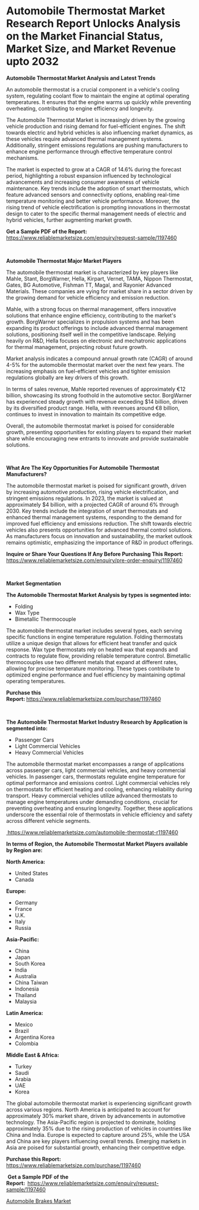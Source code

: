 <p><h1>Automobile Thermostat Market Research Report Unlocks Analysis on the Market Financial Status, Market Size, and Market Revenue upto 2032</h1></p><p><strong>Automobile Thermostat Market Analysis and Latest Trends</strong></p>
<p><p>An automobile thermostat is a crucial component in a vehicle's cooling system, regulating coolant flow to maintain the engine at optimal operating temperatures. It ensures that the engine warms up quickly while preventing overheating, contributing to engine efficiency and longevity.</p><p>The Automobile Thermostat Market is increasingly driven by the growing vehicle production and rising demand for fuel-efficient engines. The shift towards electric and hybrid vehicles is also influencing market dynamics, as these vehicles require advanced thermal management systems. Additionally, stringent emissions regulations are pushing manufacturers to enhance engine performance through effective temperature control mechanisms.</p><p>The market is expected to grow at a CAGR of 14.6% during the forecast period, highlighting a robust expansion influenced by technological advancements and increasing consumer awareness of vehicle maintenance. Key trends include the adoption of smart thermostats, which feature advanced sensors and connectivity options, enabling real-time temperature monitoring and better vehicle performance. Moreover, the rising trend of vehicle electrification is prompting innovations in thermostat design to cater to the specific thermal management needs of electric and hybrid vehicles, further augmenting market growth.</p></p>
<p><strong>Get a Sample PDF of the Report:&nbsp;</strong> <a href="https://www.reliablemarketsize.com/enquiry/request-sample/1197460?utm_campaign=3550&utm_medium=2&utm_source=Github&utm_content=ia&utm_term=30032025&utm_id=automobile-thermostat">https://www.reliablemarketsize.com/enquiry/request-sample/1197460</a></p>
<p>&nbsp;</p>
<p><strong>Automobile Thermostat Major Market Players</strong></p>
<p><p>The automobile thermostat market is characterized by key players like Mahle, Stant, BorgWarner, Hella, Kirpart, Vernet, TAMA, Nippon Thermostat, Gates, BG Automotive, Fishman TT, Magal, and Rayonier Advanced Materials. These companies are vying for market share in a sector driven by the growing demand for vehicle efficiency and emission reduction. </p><p>Mahle, with a strong focus on thermal management, offers innovative solutions that enhance engine efficiency, contributing to the market's growth. BorgWarner specializes in propulsion systems and has been expanding its product offerings to include advanced thermal management solutions, positioning itself well in the competitive landscape. Relying heavily on R&D, Hella focuses on electronic and mechatronic applications for thermal management, projecting robust future growth.</p><p>Market analysis indicates a compound annual growth rate (CAGR) of around 4-5% for the automobile thermostat market over the next few years. The increasing emphasis on fuel-efficient vehicles and tighter emission regulations globally are key drivers of this growth.</p><p>In terms of sales revenue, Mahle reported revenues of approximately €12 billion, showcasing its strong foothold in the automotive sector. BorgWarner has experienced steady growth with revenue exceeding $14 billion, driven by its diversified product range. Hella, with revenues around €8 billion, continues to invest in innovation to maintain its competitive edge. </p><p>Overall, the automobile thermostat market is poised for considerable growth, presenting opportunities for existing players to expand their market share while encouraging new entrants to innovate and provide sustainable solutions.</p></p>
<p>&nbsp;</p>
<p><strong>What Are The Key Opportunities For Automobile Thermostat Manufacturers?</strong></p>
<p><p>The automobile thermostat market is poised for significant growth, driven by increasing automotive production, rising vehicle electrification, and stringent emissions regulations. In 2023, the market is valued at approximately $4 billion, with a projected CAGR of around 6% through 2030. Key trends include the integration of smart thermostats and enhanced thermal management systems, responding to the demand for improved fuel efficiency and emissions reduction. The shift towards electric vehicles also presents opportunities for advanced thermal control solutions. As manufacturers focus on innovation and sustainability, the market outlook remains optimistic, emphasizing the importance of R&D in product offerings.</p></p>
<p><strong>Inquire or Share Your Questions If Any Before Purchasing This Report:</strong> <a href="https://www.reliablemarketsize.com/enquiry/pre-order-enquiry/1197460?utm_campaign=3550&utm_medium=2&utm_source=Github&utm_content=ia&utm_term=30032025&utm_id=automobile-thermostat">https://www.reliablemarketsize.com/enquiry/pre-order-enquiry/1197460</a></p>
<p>&nbsp;</p>
<p><strong>Market Segmentation</strong></p>
<p><strong>The Automobile Thermostat Market Analysis by types is segmented into:</strong></p>
<p><ul><li>Folding</li><li>Wax Type</li><li>Bimetallic Thermocouple</li></ul></p>
<p><p>The automobile thermostat market includes several types, each serving specific functions in engine temperature regulation. Folding thermostats utilize a unique design that allows for efficient heat transfer and quick response. Wax type thermostats rely on heated wax that expands and contracts to regulate flow, providing reliable temperature control. Bimetallic thermocouples use two different metals that expand at different rates, allowing for precise temperature monitoring. These types contribute to optimized engine performance and fuel efficiency by maintaining optimal operating temperatures.</p></p>
<p><strong>Purchase this Report:&nbsp;</strong><a href="https://www.reliablemarketsize.com/purchase/1197460?utm_campaign=3550&utm_medium=2&utm_source=Github&utm_content=ia&utm_term=30032025&utm_id=automobile-thermostat">https://www.reliablemarketsize.com/purchase/1197460</a></p>
<p>&nbsp;</p>
<p><strong>The Automobile Thermostat Market Industry Research by Application is segmented into:</strong></p>
<p><ul><li>Passenger Cars</li><li>Light Commercial Vehicles</li><li>Heavy Commercial Vehicles</li></ul></p>
<p><p>The automobile thermostat market encompasses a range of applications across passenger cars, light commercial vehicles, and heavy commercial vehicles. In passenger cars, thermostats regulate engine temperature for optimal performance and emissions control. Light commercial vehicles rely on thermostats for efficient heating and cooling, enhancing reliability during transport. Heavy commercial vehicles utilize advanced thermostats to manage engine temperatures under demanding conditions, crucial for preventing overheating and ensuring longevity. Together, these applications underscore the essential role of thermostats in vehicle efficiency and safety across different vehicle segments.</p></p>
<p><a href="https://www.reliablemarketsize.com/automobile-thermostat-r1197460?utm_campaign=3550&utm_medium=2&utm_source=Github&utm_content=ia&utm_term=30032025&utm_id=automobile-thermostat">&nbsp;https://www.reliablemarketsize.com/automobile-thermostat-r1197460</a></p>
<p><strong>In terms of Region, the Automobile Thermostat Market Players available by Region are:</strong></p>
<p>
    <p> <strong> North America: </strong>
        <ul>
            <li>United States</li>
            <li>Canada</li>
        </ul>
        </p> 
    <p> <strong> Europe: </strong>
        <ul>
            <li>Germany</li>
            <li>France</li>
            <li>U.K.</li>
            <li>Italy</li>
            <li>Russia</li>
        </ul>
        </p> 
    <p> <strong> Asia-Pacific: </strong>
        <ul>
            <li>China</li>
            <li>Japan</li>
            <li>South Korea</li>
            <li>India</li>
            <li>Australia</li>
            <li>China Taiwan</li>
            <li>Indonesia</li>
            <li>Thailand</li>
            <li>Malaysia</li>
        </ul>
        </p> 
    <p> <strong> Latin America: </strong>
        <ul>
            <li>Mexico</li>
            <li>Brazil</li>
            <li>Argentina Korea</li>
            <li>Colombia</li>
        </ul>
        </p> 
    <p> <strong> Middle East & Africa: </strong>
        <ul>
            <li>Turkey</li>
            <li>Saudi</li>
            <li>Arabia</li>
            <li>UAE</li>
            <li>Korea</li>
        </ul>
    </p>
    </p>
<p><p>The global automobile thermostat market is experiencing significant growth across various regions. North America is anticipated to account for approximately 30% market share, driven by advancements in automotive technology. The Asia-Pacific region is projected to dominate, holding approximately 35% due to the rising production of vehicles in countries like China and India. Europe is expected to capture around 25%, while the USA and China are key players influencing overall trends. Emerging markets in Asia are poised for substantial growth, enhancing their competitive edge.</p></p>
<p><strong>Purchase this Report: </strong><a href="https://www.reliablemarketsize.com/purchase/1197460?utm_campaign=3550&utm_medium=2&utm_source=Github&utm_content=ia&utm_term=30032025&utm_id=automobile-thermostat">https://www.reliablemarketsize.com/purchase/1197460</a></p>
<p>&nbsp;<strong>Get a Sample PDF of the Report:&nbsp;&nbsp;</strong><a href="https://www.reliablemarketsize.com/enquiry/request-sample/1197460?utm_campaign=3550&utm_medium=2&utm_source=Github&utm_content=ia&utm_term=30032025&utm_id=automobile-thermostat">https://www.reliablemarketsize.com/enquiry/request-sample/1197460</a></p>
<p><strong></strong></p>
<p><p><a href="https://github.com/oeungcolesh0/Market-Research-Report-List-1/blob/main/automobile-brakes-market.md?utm_campaign=3550&utm_medium=2&utm_source=Github&utm_content=ia&utm_term=30032025&utm_id=automobile-thermostat">Automobile Brakes Market</a></p></p>